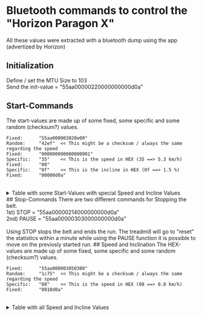 
# Bluetooth commands to control the "Horizon Paragon X"
All these values were extracted with a bluetooth dump using the app (advertized by Horizon)
## Initialization
Define / set the MTU Size to 103<BR>
Send the init-value = "55aa00000220000000000d0a"
## Start-Commands
The start-values are made up of some fixed, some specific and some random (checksum?) values.<BR>
```
Fixed:  	"55aa000003020e00"
Random: 	"42ef"	<< This might be a checksum / always the same regarding the speed
Fixed:		"000000000000000001"
Specific:	"35"	<< This is the speed in HEX (35 ==> 5.3 km/h)
Fixed:		"00"
Specific:	"0f"	<< This is the incline in HEX (0f ==> 1.5 %)
Fixed:		"00000d0a"
```
<BR>
<details><summary>Table with some Start-Values with special Speed and Incline Values</summary>
<p>
sss
</p>
</details>
## Stop-Commands
There are two different commands for Stopping the belt.<BR>
1st) STOP  = "55aa00000214000000000d0a"<BR>
2nd) PAUSE = "55aa00000303000000000d0a"<BR>
<BR>
Using STOP stops the belt and ends the run. The treadmill will go to "reset" the statistics within a minute while using the PAUSE function it is possible to move on the previosly started run.
## Speed and Inclination
The HEX-values are made up of some fixed, some specific and some random (checksum?) values.<BR>

```
Fixed:  	"55aa000003050300"
Random: 	"1c75"	<< This might be a checksum / always the same regarding the speed
Specific:	"08"	<< This is the speed in HEX (08 ==> 0.8 km/h)
Fixed:		"0010d0a"
```
	
<BR>
<details><summary>Table with all Speed and Incline Values</summary>
<p>
	
|[km/h]|HEX-Command SPEED||[%]|HEX-Command INCLINE|
|----|-------------------------------|-|-------------------------------|----|
|0,8|55aa0000030503001c750800010d0a||0|55aa0000030602000f1d00000d0a|
|0,9|55aa0000030503002c420900010d0a||0,5|55aa000003060200fae205000d0a|
|1|55aa0000030503007c1b0a00010d0a||1|55aa000003060200c4f20a000d0a|
|1,1|55aa0000030503004c2c0b00010d0a||1,5|55aa000003060200310d0f000d0a|
|1,2|55aa000003050300dca90c00010d0a||2|55aa000003060200b8d214000d0a|
|1,3|55aa000003050300ec9e0d00010d0a||2,5|55aa000003060200e4a419000d0a|
|1,4|55aa000003050300bcc70e00010d0a||3|55aa000003060200733d1e000d0a|
|1,5|55aa0000030503008cf00f00010d0a||3,5|55aa000003060200ba4e23000d0a|
|1,6|55aa000003050300de9f1000010d0a||4|55aa000003060200409228000d0a|
|1,7|55aa000003050300eea81100010d0a||4,5|55aa000003060200b56d2d000d0a|
|1,8|55aa000003050300bef11200010d0a||5|55aa000003060200f87e32000d0a|
|1,9|55aa0000030503008ec61300010d0a||5,5|55aa0000030602000d8137000d0a|
|2|55aa0000030503001e431400010d0a||6|55aa000003060200f75d3c000d0a|
|2,1|55aa0000030503002e741500010d0a||6,5|55aa000003060200f22341000d0a|
|2,2|55aa0000030503007e2d1600010d0a||7|55aa00000306020065ba46000d0a|
|2,3|55aa0000030503004e1a1700010d0a||7,5|55aa00000306020039cc4b000d0a|
|2,4|55aa0000030503007f361800010d0a||8|55aa000003060200b01350000d0a|
|2,5|55aa0000030503004f011900010d0a||8,5|55aa00000306020045ec55000d0a|
|2,6|55aa0000030503001f581a00010d0a||9|55aa0000030602007bfc5a000d0a|
|2,7|55aa0000030503002f6f1b00010d0a||9,5|55aa0000030602008e035f000d0a|
|2,8|55aa000003050300bfea1c00010d0a||10|55aa000003060200e1da64000d0a|
|2,9|55aa0000030503008fdd1d00010d0a||10,5|55aa000003060200bdac69000d0a|
|3|55aa000003050300df841e00010d0a||11|55aa0000030602002a356e000d0a|
|3,1|55aa000003050300efb31f00010d0a||11,5|55aa000003060200054073000d0a|
|3,2|55aa0000030503007b5a2000010d0a||12|55aa000003060200ff9c78000d0a|
|3,3|55aa0000030503004b6d2100010d0a||||
|3,4|55aa0000030503001b342200010d0a||||
|3,5|55aa0000030503002b032300010d0a||||
|3,6|55aa000003050300bb862400010d0a||||
|3,7|55aa0000030503008bb12500010d0a||||
|3,8|55aa000003050300dbe82600010d0a||||
|3,9|55aa000003050300ebdf2700010d0a||||
|4|55aa000003050300daf32800010d0a||||
|4,1|55aa000003050300eac42900010d0a||||
|4,2|55aa000003050300ba9d2a00010d0a||||
|4,3|55aa0000030503008aaa2b00010d0a||||
|4,4|55aa0000030503001a2f2c00010d0a||||
|4,5|55aa0000030503002a182d00010d0a||||
|4,6|55aa0000030503007a412e00010d0a||||
|4,7|55aa0000030503004a762f00010d0a||||
|4,8|55aa00000305030018193000010d0a||||
|4,9|55aa000003050300282e3100010d0a||||
|5|55aa00000305030078773200010d0a||||
|5,1|55aa00000305030048403300010d0a||||
|5,2|55aa000003050300d8c53400010d0a||||
|5,3|55aa000003050300e8f23500010d0a||||
|5,4|55aa000003050300b8ab3600010d0a||||
|5,5|55aa000003050300889c3700010d0a||||
|5,6|55aa000003050300b9b03800010d0a||||
|5,7|55aa00000305030089873900010d0a||||
|5,8|55aa000003050300d9de3a00010d0a||||
|5,9|55aa000003050300e9e93b00010d0a||||
|6|55aa000003050300796c3c00010d0a||||
|6,1|55aa000003050300495b3d00010d0a||||
|6,2|55aa00000305030019023e00010d0a||||
|6,3|55aa00000305030029353f00010d0a||||
|6,4|55aa00000305030010c14000010d0a||||
|6,5|55aa00000305030020f64100010d0a||||
|6,6|55aa00000305030070af4200010d0a||||
|6,7|55aa00000305030040984300010d0a||||
|6,8|55aa000003050300d01d4400010d0a||||
|6,9|55aa000003050300e02a4500010d0a||||
|7|55aa000003050300b0734600010d0a||||
|7,1|55aa00000305030080444700010d0a||||
|7,2|55aa000003050300b1684800010d0a||||
|7,3|55aa000003050300815f4900010d0a||||
|7,4|55aa000003050300d1064a00010d0a||||
|7,5|55aa000003050300e1314b00010d0a||||
|7,6|55aa00000305030071b44c00010d0a||||
|7,7|55aa00000305030041834d00010d0a||||
|7,8|55aa00000305030011da4e00010d0a||||
|7,9|55aa00000305030021ed4f00010d0a||||
|8|55aa00000305030073825000010d0a||||
|8,1|55aa00000305030043b55100010d0a||||
|8,2|55aa00000305030013ec5200010d0a||||
|8,3|55aa00000305030023db5300010d0a||||
|8,4|55aa000003050300b35e5400010d0a||||
|8,5|55aa00000305030083695500010d0a||||
|8,6|55aa000003050300d3305600010d0a||||
|8,7|55aa000003050300e3075700010d0a||||
|8,8|55aa000003050300d22b5800010d0a||||
|8,9|55aa000003050300e21c5900010d0a||||
|9|55aa000003050300b2455a00010d0a||||
|9,1|55aa00000305030082725b00010d0a||||
|9,2|55aa00000305030012f75c00010d0a||||
|9,3|55aa00000305030022c05d00010d0a||||
|9,4|55aa00000305030072995e00010d0a||||
|9,5|55aa00000305030042ae5f00010d0a||||
|9,6|55aa000003050300d6476000010d0a||||
|9,7|55aa000003050300e6706100010d0a||||
|9,8|55aa000003050300b6296200010d0a||||
|9,9|55aa000003050300861e6300010d0a||||
|10|55aa000003050300169b6400010d0a||||
|10,1|55aa00000305030026ac6500010d0a||||
|10,2|55aa00000305030076f56600010d0a||||
|10,3|55aa00000305030046c26700010d0a||||
|10,4|55aa00000305030077ee6800010d0a||||
|10,5|55aa00000305030047d96900010d0a||||
|10,6|55aa00000305030017806a00010d0a||||
|10,7|55aa00000305030027b76b00010d0a||||
|10,8|55aa000003050300b7326c00010d0a||||
|10,9|55aa00000305030087056d00010d0a||||
|11|55aa000003050300d75c6e00010d0a||||
|11,1|55aa000003050300e76b6f00010d0a||||
|11,2|55aa000003050300b5047000010d0a||||
|11,3|55aa00000305030085337100010d0a||||
|11,4|55aa000003050300d56a7200010d0a||||
|11,5|55aa000003050300e55d7300010d0a||||
|11,6|55aa00000305030075d87400010d0a||||
|11,7|55aa00000305030045ef7500010d0a||||
|11,8|55aa00000305030015b67600010d0a||||
|11,9|55aa00000305030025817700010d0a||||
|12|55aa00000305030014ad7800010d0a||||
|12,1|55aa000003050300249a7900010d0a||||
|12,2|55aa00000305030074c37a00010d0a||||
|12,3|55aa00000305030044f47b00010d0a||||
|12,4|55aa000003050300d4717c00010d0a||||
|12,5|55aa000003050300e4467d00010d0a||||
|12,6|55aa000003050300b41f7e00010d0a||||
|12,7|55aa00000305030084287f00010d0a||||
|12,8|55aa000003050300e7e78000010d0a||||
|12,9|55aa000003050300d7d08100010d0a||||
|13|55aa00000305030087898200010d0a||||
|13,1|55aa000003050300b7be8300010d0a||||
|13,2|55aa000003050300273b8400010d0a||||
|13,3|55aa000003050300170c8500010d0a||||
|13,4|55aa00000305030047558600010d0a||||
|13,5|55aa00000305030077628700010d0a||||
|13,6|55aa000003050300464e8800010d0a||||
|13,7|55aa00000305030076798900010d0a||||
|13,8|55aa00000305030026208a00010d0a||||
|13,9|55aa00000305030016178b00010d0a||||
|14|55aa00000305030086928c00010d0a||||
|14,1|55aa000003050300b6a58d00010d0a||||
|14,2|55aa000003050300e6fc8e00010d0a||||
|14,3|55aa000003050300d6cb8f00010d0a||||
|14,4|55aa00000305030084a49000010d0a||||
|14,5|55aa000003050300b4939100010d0a||||
|14,6|55aa000003050300e4ca9200010d0a||||
|14,7|55aa000003050300d4fd9300010d0a||||
|14,8|55aa00000305030044789400010d0a||||
|14,9|55aa000003050300744f9500010d0a||||
|15|55aa00000305030024169600010d0a||||
|15,1|55aa00000305030014219700010d0a||||
|15,2|55aa000003050300250d9800010d0a||||
|15,3|55aa000003050300153a9900010d0a||||
|15,4|55aa00000305030045639a00010d0a||||
|15,5|55aa00000305030075549b00010d0a||||
|15,6|55aa000003050300e5d19c00010d0a||||
|15,7|55aa000003050300d5e69d00010d0a||||
|15,8|55aa00000305030085bf9e00010d0a||||
|15,9|55aa000003050300b5889f00010d0a||||
|16|55aa0000030503002161a000010d0a||||
|16,1|55aa0000030503001156a100010d0a||||
|16,2|55aa000003050300410fa200010d0a||||
|16,3|55aa0000030503007138a300010d0a||||
|16,4|55aa000003050300e1bda400010d0a||||
|16,5|55aa000003050300d18aa500010d0a||||
|16,6|55aa00000305030081d3a600010d0a||||
|16,7|55aa000003050300b1e4a700010d0a||||
|16,8|55aa00000305030080c8a800010d0a||||
|16,9|55aa000003050300b0ffa900010d0a||||
|17|55aa000003050300e0a6aa00010d0a||||
|17,1|55aa000003050300d091ab00010d0a||||
|17,2|55aa0000030503004014ac00010d0a||||
|17,3|55aa0000030503007023ad00010d0a||||
|17,4|55aa000003050300207aae00010d0a||||
|17,5|55aa000003050300104daf00010d0a||||
|17,6|55aa0000030503004222b000010d0a||||
|17,7|55aa0000030503007215b100010d0a||||
|17,8|55aa000003050300224cb200010d0a||||
|17,9|55aa000003050300127bb300010d0a||||
|18|55aa00000305030082feb400010d0a||||
|18,1|55aa000003050300b2c9b500010d0a||||
|18,2|55aa000003050300e290b600010d0a||||
|18,3|55aa000003050300d2a7b700010d0a||||
|18,4|55aa000003050300e38bb800010d0a||||
|18,5|55aa000003050300d3bcb900010d0a||||
|18,6|55aa00000305030083e5ba00010d0a||||
|18,7|55aa000003050300b3d2bb00010d0a||||
|18,8|55aa0000030503002357bc00010d0a||||
|18,9|55aa0000030503001360bd00010d0a||||
|19|55aa0000030503004339be00010d0a||||
|19,1|55aa000003050300730ebf00010d0a||||
|19,2|55aa0000030503004afac000010d0a||||
|19,3|55aa0000030503007acdc100010d0a||||
|19,4|55aa0000030503002a94c200010d0a||||
|19,5|55aa0000030503001aa3c300010d0a||||
|19,6|55aa0000030503008a26c400010d0a||||
|19,7|55aa000003050300ba11c500010d0a||||
|19,8|55aa000003050300ea48c600010d0a||||
|19,9|55aa000003050300da7fc700010d0a||||
|20|55aa000003050300eb53c800010d0a||||
</p>
</details>
